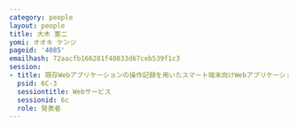 ```yaml
---
category: people
layout: people
title: 大木 憲二
yomi: オオキ ケンジ
pageid: '4085'
emailhash: 72aacfb166281f40833d67ceb539f1c3
session:
- title: 既存Webアプリケーションの操作記録を用いたスマート端末向けWebアプリケーション生成方式
  psid: 6C-3
  sessiontitle: Webサービス
  sessionid: 6c
  role: 発表者
---
```

